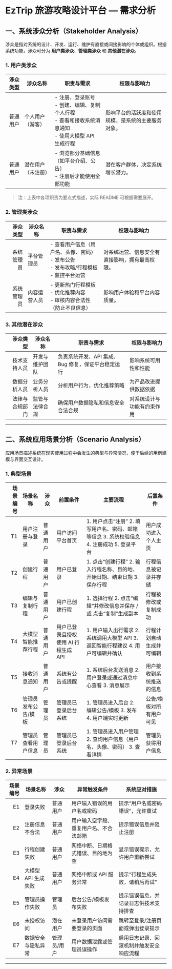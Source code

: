 # EzTrip 旅游攻略设计平台 — 需求分析

## 一、系统涉众分析（Stakeholder Analysis）

涉众是指对系统的设计、开发、运行、维护有直接或间接影响的个体或组织。根据系统功能，涉众可分为 **用户类涉众**、**管理类涉众** 和 **其他潜在涉众**。

### 1. 用户类涉众

| 涉众类型 | 涉众名称         | 职责与需求                                                                                     | 权限与影响力                                 |
|---:|---|---|---|
| 普通用户 | 个人用户（游客） | - 注册、登录账号<br>- 创建、编辑、复制个人行程<br>- 查看和接收系统消息通知<br>- 使用大模型 API 生成行程 | 影响平台的活跃度和使用规模，是系统的主要服务对象。 |
| 普通用户 | 潜在用户（未注册） | - 浏览部分基础信息（如平台介绍、公告）<br>- 注册后才能使用全部功能                                 | 潜在客户群体，决定系统增长潜力。               |

> 注：上表中各项职责为要点式描述，实际 README 可根据需要展开。

### 2. 管理类涉众

| 涉众类型 | 涉众名称     | 职责与需求                                                                                       | 权限与影响力                               |
|---:|---|---|---|
| 系统管理员 | 平台管理员   | - 查看用户信息（用户名、头像、密码）<br>- 发布公告<br>- 发布攻略/行程模板<br>- 监控平台运营         | 对系统运营、信息安全有直接影响，拥有最高权限。 |
| 系统管理员 | 内容运营人员 | - 更新热门行程模板<br>- 优化推荐内容<br>- 审核内容合法性（防止不良信息）                          | 影响用户体验和平台内容质量。                 |

### 3. 其他潜在涉众

| 涉众类型 | 涉众名称       | 职责与需求                                 | 权限与影响力                 |
|---:|---|---|---|
| 技术支持人员 | 开发与维护团队 | 负责系统开发、API 集成、Bug 修复，保证平台稳定运行 | 影响系统可用性和性能         |
| 数据分析人员 | 业务分析人员   | 分析用户行为，优化推荐策略                   | 为产品改进提供数据依据       |
| 法律与合规部门 | 监管与法律合规 | 确保用户数据隐私和信息安全合法合规           | 对系统设计与功能有约束作用   |

---

## 二、系统应用场景分析（Scenario Analysis）

应用场景描述系统在现实使用过程中会发生的典型与异常情况，便于后续的用例建模与界面交互设计。

### 1. 典型场景

| 场景编号 | 场景名称             | 涉众      | 前置条件                         | 主要流程                                                                                                                                 | 后置条件                         |
|---:|---|---|---|---|---|
| T1 | 用户注册与登录       | 普通用户  | 用户访问平台首页                 | 1. 用户点击“注册”  2. 填写用户名、密码、邮箱等信息  3. 系统校验信息  4. 注册成功  5. 登录平台                                                    | 用户成功进入个人主页             |
| T2 | 创建行程             | 普通用户  | 用户已登录                       | 1. 点击“创建行程”  2. 输入行程名称、目的地、开始日期、结束日期  3. 保存行程                                                                      | 行程信息被记录并存储             |
| T3 | 编辑与复制行程       | 普通用户  | 用户已创建行程                   | 1. 选择行程  2. 点击“编辑”并修改信息并保存 / 或 点击“复制”生成副本                                                                              | 行程被修改或复制成功             |
| T4 | 大模型智能推荐行程   | 普通用户  | 用户已登录且授权使用 AI 行程生成 API | 1. 用户输入出行需求  2. 系统调用大模型 API  3. 返回智能行程建议  4. 用户可编辑并确认                                                              | 行程计划自动生成并可编辑         |
| T5 | 接收消息通知         | 普通用户  | 系统有公告或提醒                 | 1. 系统后台发送消息  2. 用户登录或通过消息中心查看  3. 消息展示                                                                                 | 用户接收到系统推送的信息         |
| T6 | 管理员发布公告/模板 | 管理员    | 管理员已登录后台系统             | 1. 管理员进入后台  2. 编辑公告/模板  3. 发布  4. 用户端实时更新                                                                                 | 公告/模板对所有用户可见         |
| T7 | 管理员查看用户信息   | 管理员    | 管理员已登录后台系统             | 1. 管理员进入用户管理  2. 查询用户信息（用户名、头像、密码）  3. 查看详情                                                                        | 管理员获得用户信息               |

### 2. 异常场景

| 场景编号 | 场景名称               | 涉众        | 异常触发条件                            | 系统应对措施                                           |
|---:|---|---|---|---|
| E1 | 登录失败               | 普通用户    | 用户输入错误的用户名或密码              | 提示“用户名或密码错误”，允许重试                     |
| E2 | 注册信息不合法         | 普通用户    | 用户输入空字段、重复用户名、不合法邮箱   | 提示错误信息并阻止注册                               |
| E3 | 行程创建失败           | 普通用户    | 网络中断、日期格式错误、目的地为空       | 显示错误提示，允许用户重新尝试                       |
| E4 | 大模型 API 生成失败   | 普通用户    | 网络中断或 API 服务异常                | 提示“行程生成失败，请稍后再试”                       |
| E5 | 管理员操作失败         | 管理员      | 后台公告/模板发布失败                   | 提示错误信息，并记录日志供技术支持排查               |
| E6 | 未授权访问             | 潜在用户    | 未登录用户访问需要登录的页面            | 跳转至登录/注册页面或弹出登录提示                   |
| E7 | 数据安全与隐私异常     | 管理员/用户 | 用户数据泄露或管理员误操作              | 启用日志记录、回滚机制并触发安全响应流程             |

---
